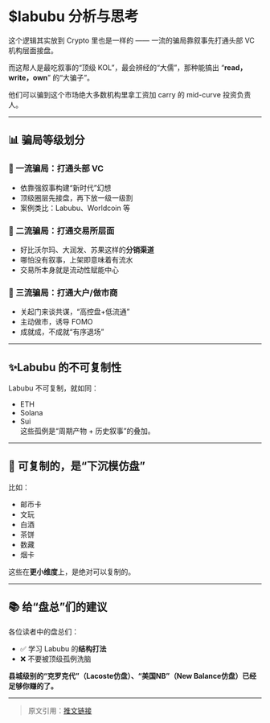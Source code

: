 # $labubu 分析与思考

这个逻辑其实放到 Crypto 里也是一样的 —— 一流的骗局靠叙事先打通头部 VC 机构层面接盘。

而这帮人是最吃叙事的“顶级 KOL”，最会辨经的“大儒”，那种能搞出 “**read，write，own**” 的“大骗子”。

他们可以骗到这个市场绝大多数机构里拿工资加 carry 的 mid-curve 投资负责人。

---

## 📊 骗局等级划分

### 🥇 一流骗局：打通**头部 VC**
- 依靠强叙事构建“新时代”幻想
- 顶级圈层先接盘，再下放一级一级割
- 案例类比：Labubu、Worldcoin 等

### 🥈 二流骗局：打通**交易所层面**
- 好比沃尔玛、大润发、苏果这样的**分销渠道**
- 哪怕没有叙事，上架即意味着有流水
- 交易所本身就是流动性赋能中心

### 🥉 三流骗局：打通**大户/做市商**
- 关起门来谈共谋，“高控盘+低流通”
- 主动做市，诱导 FOMO
- 成就成，不成就“有序退场”

---

## ✨Labubu 的不可复制性

Labubu 不可复制，就如同：
- ETH
- Solana
- Sui  
这些孤例是“周期产物 + 历史叙事”的叠加。

---

## 🧩 可复制的，是“下沉模仿盘”

比如：
- 邮币卡
- 文玩
- 白酒
- 茶饼
- 数藏
- 烟卡

这些在**更小维度**上，是绝对可以复制的。

---

## 📚 给“盘总”们的建议

各位读者中的盘总们：

- ✅ 学习 Labubu 的**结构打法**
- ❌ 不要被顶级孤例洗脑

**县城级别的“克罗克代”（Lacoste仿盘）、“美国NB”（New Balance仿盘）已经足够你赚的了。**

---

> 原文引用：[推文链接](https://x.com/thecryptoskanda/status/1934507353401094584)